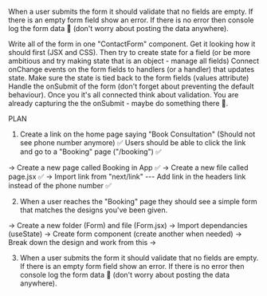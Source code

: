 When a user submits the form it should validate that no fields are empty.
If there is an empty form field show an error.
If there is no error then console log the form data 🙂 (don't worry about posting the data anywhere).

Write all of the form in one "ContactForm" component.
Get it looking how it should first (JSX and CSS).
Then try to create state for a field (or be more ambitious and try making state that is an object - manage all fields)
Connect onChange events on the form fields to handlers (or a handler) that updates state.
Make sure the state is tied back to the form fields (values attribute)
Handle the onSubmit of the form (don't forget about preventing the default behaviour).
Once you it's all connected think about validation. You are already capturing the the onSubmit - maybe do something there 🙂.

PLAN

1. Create a link on the home page saying "Book Consultation" (Should not see phone number anymore) ✅
   Users should be able to click the link and go to a "Booking" page ("/booking") ✅

-> Create a new page called Booking in App ✅
-> Create a new file called page.jsx ✅
-> Import link from "next/link" --- Add link in the headers link instead of the phone number ✅

2. When a user reaches the "Booking" page they should see a simple form that matches the designs you've been given.

-> Create a new folder (Form) and file (Form.jsx)
-> Import dependancies (useState)
-> Create form component (create another when needed)
-> Break down the design and work from this
->

3. When a user submits the form it should validate that no fields are empty.
   If there is an empty form field show an error.
   If there is no error then console log the form data 🙂 (don't worry about posting the data anywhere).

